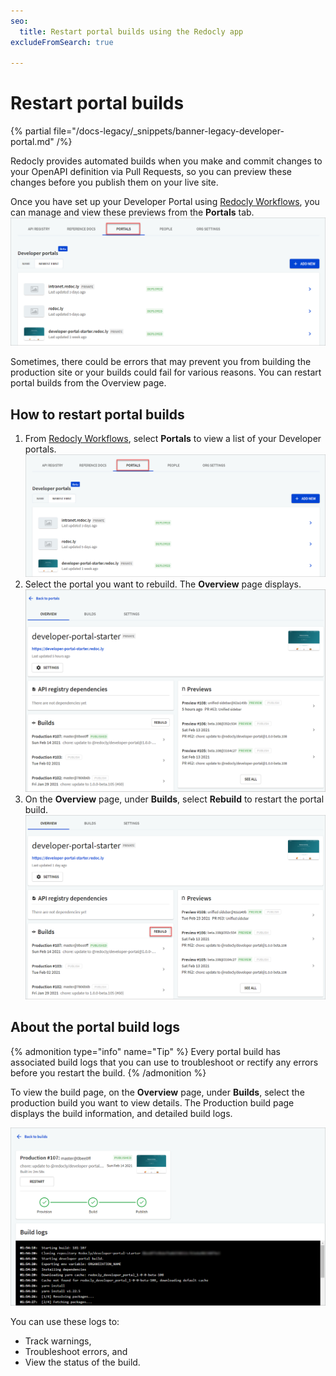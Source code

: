 ```yaml
---
seo:
  title: Restart portal builds using the Redocly app
excludeFromSearch: true

---
```


# Restart portal builds

{% partial file="/docs-legacy/_snippets/banner-legacy-developer-portal.md" /%}

Redocly provides automated builds when you make and commit changes to your OpenAPI definition via Pull Requests, so you can preview these changes before you publish them on your live site.

Once you have set up your Developer Portal using [Redocly Workflows](https://app.redocly.com), you can manage and view these previews from the **Portals** tab.
![Portals list](../images/portals_list.png)

Sometimes, there could be errors that may prevent you from building the production site or your builds could fail for various reasons. You can restart portal builds from the Overview page.

## How to restart portal builds

1. From [Redocly Workflows](https://app.redocly.com), select **Portals** to view a list of your Developer portals.
![Portals list](../images/portals_list.png)
2. Select the portal you want to rebuild. The **Overview** page displays.
![Portal Overview](../images/portal_overview.png)
3. On the **Overview** page, under **Builds**, select **Rebuild** to restart the portal build.
![Portal Overview](../images/portal_rebuild.png)

## About the portal build logs

{% admonition type="info" name="Tip" %}
Every portal build has associated build logs that you can use to troubleshoot or rectify any errors before you restart the build.
{% /admonition %}

To view the build page, on the **Overview** page, under **Builds**, select the production build you want to view details. The Production build page displays the build information, and detailed build logs.

![Portal Overview](../images/portal_build_info.png)

You can use these logs to:
- Track warnings,
- Troubleshoot errors, and
- View the status of the build.
